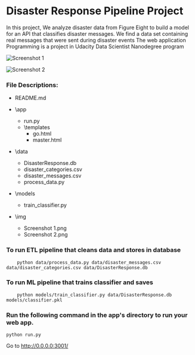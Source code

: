 # Disaster Response Pipeline Project

 In this project, We analyze disaster data from Figure Eight to build a model for an API that classifies disaster messages. We find a data set containing real messages that were sent during disaster events
 The web application Programming is a project in Udacity Data Scientist Nanodegree program

![Screenshot 1](https://user-images.githubusercontent.com/58215303/82412637-a7334a00-9a7c-11ea-8bb6-a56e36ac4716.PNG)

![Screenshot 2](https://user-images.githubusercontent.com/58215303/82331021-3e9c8c80-99ec-11ea-9810-c8a98a8243b1.PNG)



### File Descriptions:

  * README.md
  
  *	\app
       * run.py
       * \templates
           * go.html
           * master.html


* \data
     * DisasterResponse.db
     * disaster_categories.csv
     * disaster_messages.csv
     * process_data.py
     
* \models
   * train_classifier.py
   
* \img
   * Screenshot 1.png
   * Screenshot 2.png
   



### To run ETL pipeline that cleans data and stores in database
        python data/process_data.py data/disaster_messages.csv data/disaster_categories.csv data/DisasterResponse.db
        
### To run ML pipeline that trains classifier and saves
        python models/train_classifier.py data/DisasterResponse.db models/classifier.pkl    
        
### Run the following command in the app's directory to run your web app.
    python run.py        
   
   
Go to http://0.0.0.0:3001/   
   
     
     
